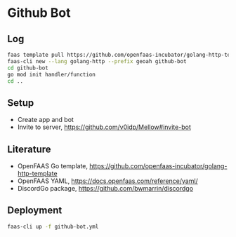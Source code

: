 # Github Bot

## Log

```sh
faas template pull https://github.com/openfaas-incubator/golang-http-template
faas-cli new --lang golang-http --prefix geoah github-bot
cd github-bot
go mod init handler/function
cd ..
```

## Setup

* Create app and bot
* Invite to server, https://github.com/v0idp/Mellow#invite-bot

## Literature

* OpenFAAS Go template, https://github.com/openfaas-incubator/golang-http-template
* OpenFAAS YAML, https://docs.openfaas.com/reference/yaml/
* DiscordGo package, https://github.com/bwmarrin/discordgo

## Deployment

```sh
faas-cli up -f github-bot.yml
```

